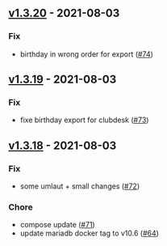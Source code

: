 ## [v1.3.20](v1.3.20) - 2021-08-03
### Fix
- birthday in wrong order for export ([#74](https://github.com/splattner/myvbc/pull/74))



## [v1.3.19](v1.3.19) - 2021-08-03
### Fix
- fixe birthday export for clubdesk ([#73](https://github.com/splattner/myvbc/pull/73))



## [v1.3.18](v1.3.18) - 2021-08-03
### Fix
- some umlaut + small changes ([#72](https://github.com/splattner/myvbc/pull/72))

### Chore
- compose update ([#71](https://github.com/splattner/myvbc/pull/71))
- update mariadb docker tag to v10.6 ([#64](https://github.com/splattner/myvbc/pull/64))



